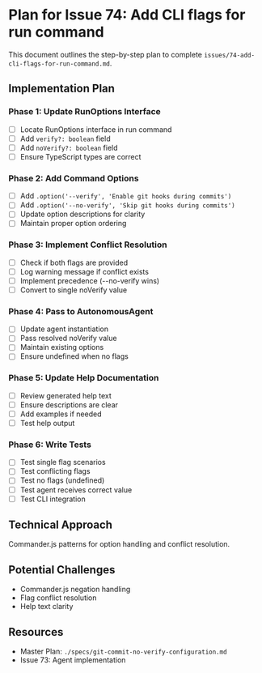 # Plan for Issue 74: Add CLI flags for run command

This document outlines the step-by-step plan to complete `issues/74-add-cli-flags-for-run-command.md`.

## Implementation Plan

### Phase 1: Update RunOptions Interface
- [ ] Locate RunOptions interface in run command
- [ ] Add `verify?: boolean` field
- [ ] Add `noVerify?: boolean` field
- [ ] Ensure TypeScript types are correct

### Phase 2: Add Command Options
- [ ] Add `.option('--verify', 'Enable git hooks during commits')`
- [ ] Add `.option('--no-verify', 'Skip git hooks during commits')`
- [ ] Update option descriptions for clarity
- [ ] Maintain proper option ordering

### Phase 3: Implement Conflict Resolution
- [ ] Check if both flags are provided
- [ ] Log warning message if conflict exists
- [ ] Implement precedence (--no-verify wins)
- [ ] Convert to single noVerify value

### Phase 4: Pass to AutonomousAgent
- [ ] Update agent instantiation
- [ ] Pass resolved noVerify value
- [ ] Maintain existing options
- [ ] Ensure undefined when no flags

### Phase 5: Update Help Documentation
- [ ] Review generated help text
- [ ] Ensure descriptions are clear
- [ ] Add examples if needed
- [ ] Test help output

### Phase 6: Write Tests
- [ ] Test single flag scenarios
- [ ] Test conflicting flags
- [ ] Test no flags (undefined)
- [ ] Test agent receives correct value
- [ ] Test CLI integration

## Technical Approach
Commander.js patterns for option handling and conflict resolution.

## Potential Challenges
- Commander.js negation handling
- Flag conflict resolution
- Help text clarity

## Resources
- Master Plan: `./specs/git-commit-no-verify-configuration.md`
- Issue 73: Agent implementation